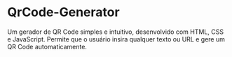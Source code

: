# QrCode-Generator
Um gerador de QR Code simples e intuitivo, desenvolvido com HTML, CSS e JavaScript. Permite que o usuário insira qualquer texto ou URL e gere um QR Code automaticamente.
